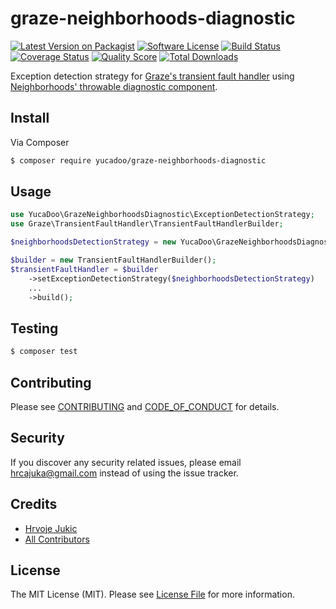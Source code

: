 # graze-neighborhoods-diagnostic

[![Latest Version on Packagist][ico-version]][link-packagist]
[![Software License][ico-license]](LICENSE.md)
[![Build Status][ico-travis]][link-travis]
[![Coverage Status][ico-scrutinizer]][link-scrutinizer]
[![Quality Score][ico-code-quality]][link-code-quality]
[![Total Downloads][ico-downloads]][link-downloads]

Exception detection strategy for [Graze's transient fault handler](https://github.com/graze/transient-fault-handler) using [Neighborhoods' throwable diagnostic component](https://github.com/neighborhoods/ThrowableDiagnosticComponent).


## Install

Via Composer

``` bash
$ composer require yucadoo/graze-neighborhoods-diagnostic
```

## Usage

``` php
use YucaDoo\GrazeNeighborhoodsDiagnostic\ExceptionDetectionStrategy;
use Graze\TransientFaultHandler\TransientFaultHandlerBuilder;

$neighborhoodsDetectionStrategy = new YucaDoo\GrazeNeighborhoodsDiagnostic\ExceptionDetectionStrategy();

$builder = new TransientFaultHandlerBuilder();
$transientFaultHandler = $builder
    ->setExceptionDetectionStrategy($neighborhoodsDetectionStrategy)
    ...
    ->build();
```

## Testing

``` bash
$ composer test
```

## Contributing

Please see [CONTRIBUTING](CONTRIBUTING.md) and [CODE_OF_CONDUCT](CODE_OF_CONDUCT.md) for details.

## Security

If you discover any security related issues, please email hrcajuka@gmail.com instead of using the issue tracker.

## Credits

- [Hrvoje Jukic][link-author]
- [All Contributors][link-contributors]

## License

The MIT License (MIT). Please see [License File](LICENSE.md) for more information.

[ico-version]: https://img.shields.io/packagist/v/yucadoo/graze-neighborhoods-diagnostic.svg?style=flat-square
[ico-license]: https://img.shields.io/badge/license-MIT-brightgreen.svg?style=flat-square
[ico-travis]: https://img.shields.io/travis/yucadoo/graze-neighborhoods-diagnostic/master.svg?style=flat-square
[ico-scrutinizer]: https://img.shields.io/scrutinizer/coverage/g/yucadoo/graze-neighborhoods-diagnostic.svg?style=flat-square
[ico-code-quality]: https://img.shields.io/scrutinizer/g/yucadoo/graze-neighborhoods-diagnostic.svg?style=flat-square
[ico-downloads]: https://img.shields.io/packagist/dt/yucadoo/graze-neighborhoods-diagnostic.svg?style=flat-square

[link-packagist]: https://packagist.org/packages/yucadoo/graze-neighborhoods-diagnostic
[link-travis]: https://travis-ci.org/yucadoo/graze-neighborhoods-diagnostic
[link-scrutinizer]: https://scrutinizer-ci.com/g/yucadoo/graze-neighborhoods-diagnostic/code-structure
[link-code-quality]: https://scrutinizer-ci.com/g/yucadoo/graze-neighborhoods-diagnostic
[link-downloads]: https://packagist.org/packages/yucadoo/graze-neighborhoods-diagnostic
[link-author]: https://github.com/yucadoo
[link-contributors]: ../../contributors

